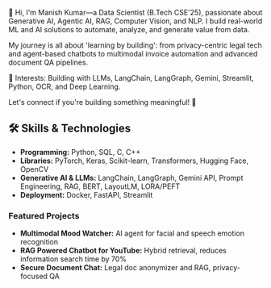 👋 Hi, I'm Manish Kumar—a Data Scientist (B.Tech CSE'25), passionate about Generative AI, Agentic AI, RAG, Computer Vision, and NLP. I build real-world ML and AI solutions to automate, analyze, and generate value from data. 

My journey is all about 'learning by building': from privacy-centric legal tech and agent-based chatbots to multimodal invoice automation and advanced document QA pipelines. 

🌟 Interests: Building with LLMs, LangChain, LangGraph, Gemini, Streamlit, Python, OCR, and Deep Learning.

Let's connect if you're building something meaningful! 🚀

## 🛠️ Skills & Technologies
- **Programming:** Python, SQL, C, C++
- **Libraries:** PyTorch, Keras, Scikit-learn, Transformers, Hugging Face, OpenCV
- **Generative AI & LLMs:** LangChain, LangGraph, Gemini API, Prompt Engineering, RAG, BERT, LayoutLM, LORA/PEFT
- **Deployment:** Docker, FastAPI, Streamlit

### Featured Projects
- **Multimodal Mood Watcher:** AI agent for facial and speech emotion recognition
- **RAG Powered Chatbot for YouTube:** Hybrid retrieval, reduces information search time by 70%
- **Secure Document Chat:** Legal doc anonymizer and RAG, privacy-focused QA
